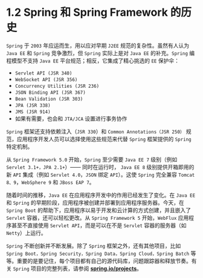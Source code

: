 # 1.2 Spring 和 Spring Framework 的历史

`Spring` 于 `2003` 年应运而生，用以应对早期 `J2EE` 规范的复杂性。虽然有人认为 `Java EE` 和 `Spring` 竞争激烈，但 `Spring` 实际上是对 `Java EE` 的补充。`Spring` 编程模型不支持 `Java EE` 平台规范；相反，它集成了精心挑选的 `EE` 保护伞：

* `Servlet API (JSR 340)`
* `WebSocket API (JSR 356)`
* `Concurrency Utilities (JSR 236)`
* `JSON Binding API (JSR 367)`
* `Bean Validation (JSR 303)`
* `JPA (JSR 338)`
* `JMS (JSR 914)`
* 如果有需要，也会和 `JTA/JCA` 设置进行事务协作

`Spring` 框架还支持依赖注入（`JSR 330`）和 `Common Annotations（JSR 250）` 规范，应用程序开发人员可以选择使用这些规范来代替 `Spring` 框架提供的 `Spring` 特定机制。

从 `Spring Framework 5.0` 开始，`Spring` 至少需要 `Java EE 7` 级别（例如 `Servlet 3.1+，JPA 2.1+`）—— 同时在运行时， `Java EE 8` 级别提供开箱即用的新 `API` 集成（例如 `Servlet 4.0`，`JSON` 绑定 `API`）。这使 `Spring` 完全兼容 `Tomcat 8、9`，`WebSphere 9` 和 `JBoss EAP 7`。

随着时间的推移，`Java EE` 在应用程序开发中的作用已经发生了变化。在 `Java EE` 和 `Spring` 的早期阶段，应用程序被创建并部署到应用程序服务器。今天，在 `Spring Boot` 的帮助下，应用程序以易于开发和云计算的方式创建，并且嵌入了 `Servlet` 容器，还可以轻松更改。从 `Spring Framework 5` 开始，`WebFlux` 应用程序甚至不直接使用 `Servlet API`，而是可以在不是 `Servlet` 容器的服务器（如 `Netty`）上运行。

`Spring` 不断创新并不断发展。除了 `Spring` 框架之外，还有其他项目，比如 `Spring Boot，Spring Security，Spring Data，Spring Cloud，Spring Batch` 等等。重要的是要记住，每个项目都有自己的源代码库，问题跟踪器和释放节奏。有关 `Spring` 项目的完整列表，请参阅 [**spring.io/projects**](https://spring.io/projects)。

